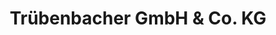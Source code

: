 ---
title: "Trübenbacher GmbH & Co. KG"
url: /augsburg/truebenbacher-gmbh-und-co-kg/
shop: Garten-Center
---